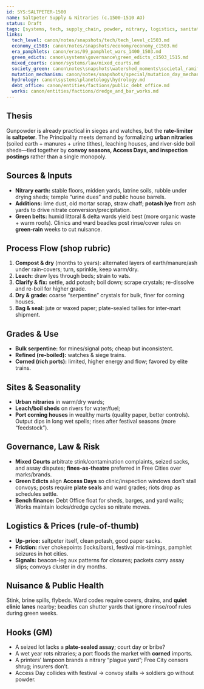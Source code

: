 ```yaml
---
id: SYS:SALTPETER-1500
name: Saltpeter Supply & Nitraries (c.1500–1510 AO)
status: Draft
tags: [systems, tech, supply_chain, powder, nitrary, logistics, sanitation]
links:
  tech_level: canon/notes/snapshots/tech/tech_level_c1503.md
  economy_c1503: canon/notes/snapshots/economy/economy_c1503.md
  era_pamphlets: canon/eras/09_pamphlet_wars_1400_1503.md
  green_edicts: canon\systems\governance\green_edicts_c1503_1515.md
  mixed_courts: canon/systems/law/mixed_courts.md
  society_green: canon\notes\snapshots\watershed_moments\societal_ramifications_green_skies_c1503_1530.md
  mutation_mechanism: canon/notes/snapshots/special/mutation_day_mechanism.md
  hydrology: canon\systems\planetology\hydrology.md
  debt_office: canon/entities/factions/public_debt_office.md
  works: canon/entities/factions/dredge_and_bar_works.md
---
```


## Thesis
Gunpowder is already practical in sieges and watches, but the **rate-limiter is saltpeter**. The Principality meets demand by formalizing **urban nitraries** (soiled earth + manures + urine tithes), leaching houses, and river-side boil sheds—tied together by **convoy seasons, Access Days, and inspection postings** rather than a single monopoly.

## Sources & Inputs
- **Nitrary earth:** stable floors, midden yards, latrine soils, rubble under drying sheds; temple “urine dues” and public house barrels.
- **Additions:** lime dust, old mortar scrap, straw chaff; **potash lye** from ash yards to drive nitrate conversion/precipitation.
- **Green belts:** humid littoral & delta wards yield best (more organic waste + warm roofs). Clinics and ward beadles post rinse/cover rules on **green-rain** weeks to cut nuisance. 

## Process Flow (shop rubric)
1) **Compost & dry** (months to years): alternated layers of earth/manure/ash under rain-covers; turn, sprinkle, keep warm/dry.  
2) **Leach:** draw lyes through beds; strain to vats.  
3) **Clarify & fix:** settle, add potash; boil down; scrape crystals; re-dissolve and re-boil for higher grade.  
4) **Dry & grade:** coarse “serpentine” crystals for bulk, finer for corning houses.  
5) **Bag & seal:** jute or waxed paper; plate-sealed tallies for inter-mart shipment.

## Grades & Use
- **Bulk serpentine:** for mines/signal pots; cheap but inconsistent.  
- **Refined (re-boiled):** watches & siege trains.  
- **Corned (rich ports):** limited, higher energy and flow; favored by elite trains.

## Sites & Seasonality
- **Urban nitraries** in warm/dry wards;  
- **Leach/boil sheds** on rivers for water/fuel;  
- **Port corning houses** in wealthy marts (quality paper, better controls).  
Output dips in long wet spells; rises after festival seasons (more “feedstock”).

## Governance, Law & Risk
- **Mixed Courts** arbitrate stink/contamination complaints, seized sacks, and assay disputes; **fines-as-theatre** preferred in Free Cities over marks/brands.  
- **Green Edicts** align **Access Days** so clinic/inspection windows don’t stall convoys; posts require **plate seals** and ward grades; riots drop as schedules settle.  
- **Bench finance:** Debt Office float for sheds, barges, and yard walls; Works maintain locks/dredge cycles so nitrate moves.

## Logistics & Prices (rule-of-thumb)
- **Up-price:** saltpeter itself, clean potash, good paper sacks.  
- **Friction:** river chokepoints (locks/bars), festival mis-timings, pamphlet seizures in hot cities.  
- **Signals:** beacon-leg aux patterns for closures; packets carry assay slips; convoys cluster in dry months.

## Nuisance & Public Health
Stink, brine spills, flybeds. Ward codes require covers, drains, and **quiet clinic lanes** nearby; beadles can shutter yards that ignore rinse/roof rules during green weeks.

## Hooks (GM)
- A seized lot lacks a **plate-sealed assay**; court day or bribe?  
- A wet year rots nitraries; a port floods the market with **corned** imports.  
- A printers’ lampoon brands a nitrary “plague yard”; Free City censors shrug; insurers don’t.  
- Access Day collides with festival → convoy stalls → soldiers go without powder.
